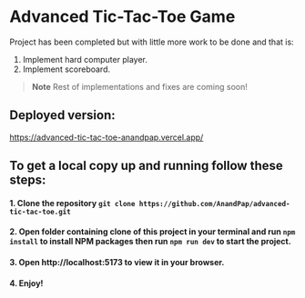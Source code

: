 # Advanced Tic-Tac-Toe Game

Project has been completed but with little more work to be done and that is:

1. Implement hard computer player.
2. Implement scoreboard.

> **Note** Rest of implementations and fixes are coming soon!

## Deployed version:

https://advanced-tic-tac-toe-anandpap.vercel.app/

## To get a local copy up and running follow these steps:

#### 1. Clone the repository `git clone https://github.com/AnandPap/advanced-tic-tac-toe.git`

#### 2. Open folder containing clone of this project in your terminal and run `npm install` to install NPM packages then run `npm run dev` to start the project.

#### 3. Open http://localhost:5173 to view it in your browser.

#### 4. Enjoy!
